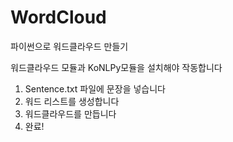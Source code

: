 # WordCloud
 파이썬으로 워드클라우드 만들기

워드클라우드 모듈과 KoNLPy모듈을 설치해야 작동합니다
1. Sentence.txt 파일에 문장을 넣습니다 
2. 워드 리스트를 생성합니다
3. 워드클라우드를 만듭니다
4. 완료!
